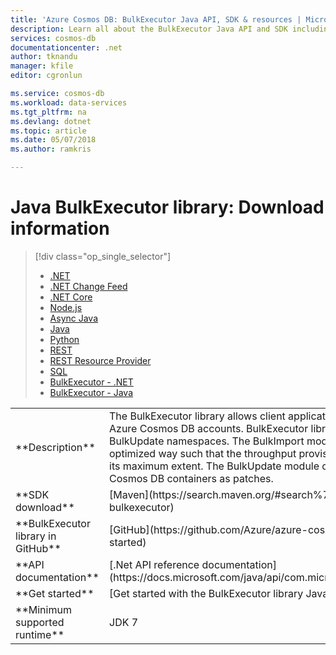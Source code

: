 ```yaml
---
title: 'Azure Cosmos DB: BulkExecutor Java API, SDK & resources | Microsoft Docs'
description: Learn all about the BulkExecutor Java API and SDK including release dates, retirement dates, and changes made between each version of the Azure Cosmos DB BulkExecutor Java SDK.
services: cosmos-db
documentationcenter: .net
author: tknandu
manager: kfile
editor: cgronlun

ms.service: cosmos-db
ms.workload: data-services
ms.tgt_pltfrm: na
ms.devlang: dotnet
ms.topic: article
ms.date: 05/07/2018
ms.author: ramkris

---
```


# Java BulkExecutor library: Download information

> [!div class="op_single_selector"]
> * [.NET](sql-api-sdk-dotnet.md)
> * [.NET Change Feed](sql-api-sdk-dotnet-changefeed.md)
> * [.NET Core](sql-api-sdk-dotnet-core.md)
> * [Node.js](sql-api-sdk-node.md)
> * [Async Java](sql-api-sdk-async-java.md)
> * [Java](sql-api-sdk-java.md)
> * [Python](sql-api-sdk-python.md)
> * [REST](https://docs.microsoft.com/rest/api/cosmos-db/)
> * [REST Resource Provider](https://docs.microsoft.com/rest/api/cosmos-db-resource-provider/)
> * [SQL](https://msdn.microsoft.com/library/azure/dn782250.aspx)
> * [BulkExecutor - .NET](sql-api-sdk-bulk-executor-dot-net.md)
> * [BulkExecutor - Java](sql-api-sdk-bulk-executor-java.md)

<table>

<tr><td>**Description**</td><td>The BulkExecutor library allows client applications to perform bulk operations in Azure Cosmos DB accounts. BulkExecutor library provides BulkImport, and BulkUpdate namespaces. The BulkImport module can bulk ingest documents in an optimized way such that the throughput provisioned for a collection is consumed to its maximum extent. The BulkUpdate module can bulk update existing data in Azure Cosmos DB containers as patches.</td></tr>

<tr><td>**SDK download**</td><td>[Maven](https://search.maven.org/#search%7Cga%7C1%7Cdocumentdb-bulkexecutor)</td></tr>

<tr><td>**BulkExecutor library in GitHub**</td><td>[GitHub](https://github.com/Azure/azure-cosmosdb-bulkexecutor-java-getting-started)</td></tr>

<tr><td>**API documentation**</td><td>[.Net API reference documentation](https://docs.microsoft.com/java/api/com.microsoft.azure.documentdb.bulkexecutor)</td></tr>

<tr><td>**Get started**</td><td>[Get started with the BulkExecutor library Java SDK](bulk-executor-java.md)</td></tr>

<tr><td>**Minimum supported runtime**</td><td>JDK 7</td></tr>
</table></br>

